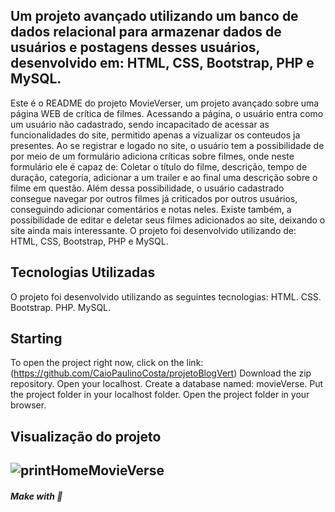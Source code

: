 ## Um projeto avançado utilizando um banco de dados relacional para armazenar dados de usuários e postagens desses usuários, desenvolvido em: HTML, CSS, Bootstrap, PHP e MySQL.

Este é o README do projeto MovieVerser, um projeto avançado sobre uma página WEB de crítica de filmes. Acessando a página, o usuário entra como um usuário não cadastrado, sendo incapacitado de acessar as funcionalidades do site, permitido apenas a vizualizar os conteudos ja presentes.
Ao se registrar e logado no site, o usuário tem a possibilidade de por meio de um formulário adiciona críticas sobre filmes, onde neste formulário ele é capaz de: Coletar o título do filme, descrição, tempo de duração, categoria, adicionar a um trailer e ao final uma descrição sobre o filme em questão. 
Além dessa possibilidade, o usuário cadastrado consegue navegar por outros filmes já criticados por outros usuários, conseguindo adicionar comentários e notas neles.
Existe também, a possibilidade de editar e deletar seus filmes adicionados ao site, deixando o site ainda mais interessante.
O projeto foi desenvolvido utilizando de: HTML, CSS, Bootstrap, PHP e MySQL.

## Tecnologias Utilizadas
O projeto foi desenvolvido utilizando as seguintes tecnologias:
HTML.
CSS.
Bootstrap.
PHP.
MySQL.

## Starting

To open the project right now, click on the link: (https://github.com/CaioPaulinoCosta/projetoBlogVert)
Download the zip repository.
Open your localhost.
Create a database named: movieVerse.
Put the project folder in your localhost folder.
Open the project folder in your browser.


## Visualização do projeto
![printHomeMovieVerse](https://github.com/CaioPaulinoCosta/projetoMovieVerse/assets/130261742/b6063fe6-ab26-4141-b69d-50800db2ca53)
---

##### Make with 🧠



